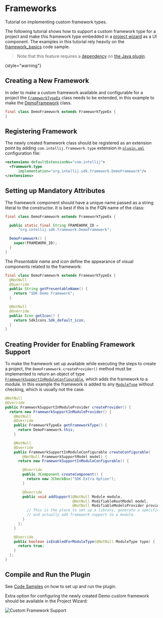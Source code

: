 <!-- Copyright 2000-2024 JetBrains s.r.o. and contributors. Use of this source code is governed by the Apache 2.0 license. -->

# Frameworks

<link-summary>Tutorial on implementing custom framework types.</link-summary>

The following tutorial shows how to support a custom framework type for a project and make this framework type embedded in a [project wizard](project_wizard.md) as a UI component.
The examples in this tutorial rely heavily on the [framework_basics](%gh-sdk-samples-master%/framework_basics) code sample.

> Note that this feature requires a [dependency](plugin_dependencies.md) on [the Java plugin](idea.md#java).
>
{style="warning"}

## Creating a New Framework

In oder to make a custom framework available and configurable for a project the [`FrameworkTypeEx`](%gh-ic%/java/idea-ui/src/com/intellij/framework/FrameworkTypeEx.java) class needs to be extended, in this example to make the [DemoFramework](%gh-sdk-samples-master%/framework_basics/src/main/java/org/intellij/sdk/framework/DemoFramework.java) class.

```java
final class DemoFramework extends FrameworkTypeEx {
}
```

## Registering Framework

The newly created framework class should be registered as an extension point by adding `com.intellij.framework.type` extension in [`plugin.xml`](%gh-sdk-samples-master%/framework_basics/src/main/resources/META-INF/plugin.xml) configuration file:

```xml
<extensions defaultExtensionNs="com.intellij">
  <framework.type
      implementation="org.intellij.sdk.framework.DemoFramework"/>
</extensions>
```

## Setting up Mandatory Attributes

The framework component should have a unique name passed as a string literal to the constructor.
It is best if this is the FQN name of the class:

```java
final class DemoFramework extends FrameworkTypeEx {

  public static final String FRAMEWORK_ID =
      "org.intellij.sdk.framework.DemoFramework";

  DemoFramework() {
    super(FRAMEWORK_ID);
  }
}
```

The *Presentable name* and *icon* define the appearance of visual components related to the framework:

```java
final class DemoFramework extends FrameworkTypeEx {
  @NotNull
  @Override
  public String getPresentableName() {
    return "SDK Demo Framework";
  }

  @NotNull
  @Override
  public Icon getIcon() {
    return SdkIcons.Sdk_default_icon;
  }
}
```

## Creating Provider for Enabling Framework Support

To make the framework set up available while executing the steps to create a project, the
`DemoFramework.createProvider()` method must be implemented to return an object of type [`FrameworkSupportInModuleConfigurable`](%gh-ic%/java/idea-ui/src/com/intellij/framework/addSupport/FrameworkSupportInModuleConfigurable.java), which adds the framework to a module.
In this example the framework is added to any [`ModuleType`](%gh-ic%/platform/lang-core/src/com/intellij/openapi/module/ModuleType.java) without checking, which is usually not the case.

```java
@NotNull
@Override
public FrameworkSupportInModuleProvider createProvider() {
  return new FrameworkSupportInModuleProvider() {
    @NotNull
    @Override
    public FrameworkTypeEx getFrameworkType() {
      return DemoFramework.this;
    }

    @NotNull
    @Override
    public FrameworkSupportInModuleConfigurable createConfigurable(
        @NotNull FrameworkSupportModel model) {
      return new FrameworkSupportInModuleConfigurable() {

        @Override
        public JComponent createComponent() {
          return new JCheckBox("SDK Extra Option");
        }

        @Override
        public void addSupport(@NotNull Module module,
                               @NotNull ModifiableRootModel model,
                               @NotNull ModifiableModelsProvider provider) {
          // This is the place to set up a library, generate a specific file,
          // and actually add framework support to a module.
        }
      };
    }

    @Override
    public boolean isEnabledForModuleType(@NotNull ModuleType type) {
      return true;
    }
  };
}
```
## Compile and Run the Plugin

See [Code Samples](code_samples.md) on how to set up and run the plugin.

Extra option for configuring the newly created Demo custom framework should be available in the Project Wizard:

![Custom Framework Support](custom_framework.png)

